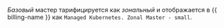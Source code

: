 _Базовый_ мастер тарифицируется как _зональный_ и отображается в {{ billing-name }} как `Managed Kubernetes. Zonal Master - small`.